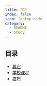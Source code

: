 ```yaml
---
title: 学习
index: false
icon: laptop-code
category:
  - README
  - Study
---
```


## 目录

- [其它](out)
- [学校课程](inter)
- [技巧](skills)
